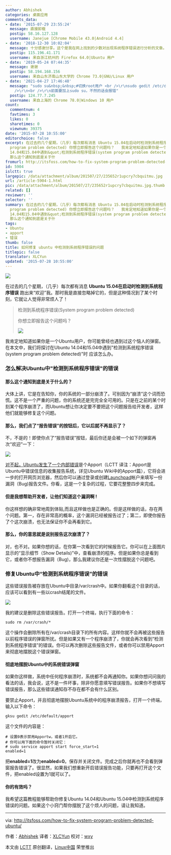```yaml
---
author: Abhishek
categories: 桌面应用
comments_data:
- date: '2015-07-29 23:55:24'
  message: 直接卸载
  postip: 58.16.127.128
  username: Janejue [Chrome Mobile 43.0|Android 4.4]
- date: '2018-12-30 10:02:04'
  message: 十分感谢分享。这个是我在网上找到的少数对出现系统程序错误进行分析的文章。谢谢。
  postip: 115.196.41.171
  username: 来自浙江杭州的 Firefox 64.0|Ubuntu 用户
- date: '2019-05-24 07:44:35'
  message: 谢谢
  postip: 58.194.168.156
  username: 来自山东济南山东大学的 Chrome 73.0|GNU/Linux 用户
- date: '2021-04-27 17:46:48'
  message: "sudo su&nbsp;&nbsp;#切换root用户 <br />\r\nsudo gedit /etc/default/apport<br
    />\r\n<br />\r\n前面要加上sudo su，不然的话会报错"
  postip: 124.77.7.245
  username: 来自上海的 Chrome 78.0|Windows 10 用户
count:
  commentnum: 4
  favtimes: 3
  likes: 0
  sharetimes: 0
  viewnum: 39375
date: '2015-07-28 10:55:00'
editorchoice: false
excerpt: 在过去的几个星期，（几乎）每次都有消息 Ubuntu 15.04在启动时检测到系统程序错误 跑出来欢迎我。那时我是直接忽略掉它的，但是这种情况到了某个时刻，它就让人觉得非常烦人了！  检测到系统程序错误(System
  program problem detected) 你想立即报告这个问题吗？   我肯定地知道如果你是一个Ubuntu用户，你可能曾经也遇到过这个恼人的弹窗。在本文中，我们将探讨在Ubuntu
  14.04和15.04中遇到&quot;检测到系统程序错误(system program problem detected)&quot;时 应该怎么办。 怎么解决Ubuntu中&quot;检测到系统程序错误&quot;的错误
  那么这个通知到底是关于什
fromurl: http://itsfoss.com/how-to-fix-system-program-problem-detected-ubuntu/
id: 5904
islctt: true
largepic: /data/attachment/album/201507/27/235652r1upcry7cbquitmu.jpg
url: /article-5904-1.html
pic: /data/attachment/album/201507/27/235652r1upcry7cbquitmu.jpg.thumb.jpg
related: []
reviewer: ''
selector: ''
summary: 在过去的几个星期，（几乎）每次都有消息 Ubuntu 15.04在启动时检测到系统程序错误 跑出来欢迎我。那时我是直接忽略掉它的，但是这种情况到了某个时刻，它就让人觉得非常烦人了！  检测到系统程序错误(System
  program problem detected) 你想立即报告这个问题吗？   我肯定地知道如果你是一个Ubuntu用户，你可能曾经也遇到过这个恼人的弹窗。在本文中，我们将探讨在Ubuntu
  14.04和15.04中遇到&quot;检测到系统程序错误(system program problem detected)&quot;时 应该怎么办。 怎么解决Ubuntu中&quot;检测到系统程序错误&quot;的错误
  那么这个通知到底是关于什
tags:
- Ubuntu
- apport
- 错误
thumb: false
title: 如何修复 ubuntu 中检测到系统程序错误的问题
titlepic: false
translator: XLCYun
updated: '2015-07-28 10:55:00'
---
```


![](/data/attachment/album/201507/27/235652r1upcry7cbquitmu.jpg)


在过去的几个星期，（几乎）每次都有消息 **Ubuntu 15.04在启动时检测到系统程序错误** 跑出来“欢迎”我。那时我是直接忽略掉它的，但是这种情况到了某个时刻，它就让人觉得非常烦人了！



> 
> 检测到系统程序错误(System program problem detected)
> 
> 
> 你想立即报告这个问题吗？
> 
> 
> ![](/data/attachment/album/201507/27/235653c0ffnx07o7h3h3fe.png)
> 
> 
> 


我肯定地知道如果你是一个Ubuntu用户，你可能曾经也遇到过这个恼人的弹窗。在本文中，我们将探讨在Ubuntu 14.04和15.04中遇到"检测到系统程序错误(system program problem detected)"时 应该怎么办。


### 怎么解决Ubuntu中"检测到系统程序错误"的错误


#### 那么这个通知到底是关于什么的？


大体上讲，它是在告知你，你的系统的一部分崩溃了。可别因为“崩溃”这个词而恐慌。这不是一个严重的问题，你的系统还是完完全全可用的。只是在之前的某个时刻某个程序崩溃了，而Ubuntu想让你决定要不要把这个问题报告给开发者，这样他们就能够修复这个问题。


#### 那么，我们点了“报告错误”的按钮后，它以后就不再显示了？


不，不是的！即使你点了“报告错误”按钮，最后你还是会被一个如下的弹窗再次“欢迎”一下：


![](/data/attachment/album/201507/27/235653ojpkxxlljoefipz3.png)


[对不起，Ubuntu发生了一个内部错误](http://itsfoss.com/how-to-solve-sorry-ubuntu-12-04-has-experienced-an-internal-error/)是个Apport（LCTT 译注：Apport是Ubuntu中错误信息的收集报告系统，详见Ubuntu Wiki中的Apport篇），它将会进一步的打开网页浏览器，然后你可以通过登录或创建[Launchpad](https://launchpad.net/)帐户来填写一份漏洞（Bug)报告文件。你看，这是一个复杂的过程，它要花整整四步来完成。


#### 但是我想帮助开发者，让他们知道这个漏洞啊 !


你这样想的确非常地周到体贴,而且这样做也是正确的。但是这样做的话，存在两个问题。第一，存在非常高的概率，这个漏洞已经被报告过了；第二，即使你报告了个这次崩溃，也无法保证你不会再看到它。


#### 那么，你的意思就是说别报告这次崩溃了？


对，也不对。如果你想的话，在你第一次看到它的时候报告它。你可以在上面图片显示的“显示细节（Show Details)”中，查看崩溃的程序。但是如果你总是看到它，或者你不想报告漏洞（Bug)，那么我建议你还是一次性摆脱这个问题吧。


### 修复Ubuntu中“检测到系统程序错误”的错误


这些错误报告被存放在Ubuntu中目录/var/crash中。如果你翻看这个目录的话，应该可以看到有一些以crash结尾的文件。


![](/data/attachment/album/201507/27/235654c0ab8fhh6tlhavc6.jpg)


我的建议是删除这些错误报告。打开一个终端，执行下面的命令：



```
sudo rm /var/crash/*

```

这个操作会删除所有在/var/crash目录下的所有内容。这样你就不会再被这些报告以前程序错误的弹窗所扰。但是如果又有一个程序崩溃了，你就会再次看到“检测到系统程序错误”的错误。你可以再次删除这些报告文件，或者你可以禁用Apport来彻底地摆脱这个错误弹窗。


#### 彻底地摆脱Ubuntu中的系统错误弹窗


如果你这样做，系统中任何程序崩溃时，系统都不会再通知你。如果你想问问我的看法的话，我会说，这不是一件坏事，除非你愿意填写错误报告。如果你不想填写错误报告，那么这些错误通知存不存在都不会有什么区别。


要禁止Apport，并且彻底地摆脱Ubuntu系统中的程序崩溃报告，打开一个终端，输入以下命令：



```
gksu gedit /etc/default/apport

```

这个文件的内容是：



```
# 设置0表示禁用Apportw，或者1开启它。
# 你可以用下面的命令暂时关闭它：
# sudo service apport start force_start=1
enabled=1

```

把**enabled=1**改为**enabled=0**。保存并关闭文件。完成之后你就再也不会看到弹窗报告错误了。很显然，如果我们想重新开启错误报告功能，只要再打开这个文件，把enabled设置为1就可以了。


#### 你的有效吗？


我希望这篇教程能够帮助你修复Ubuntu 14.04和Ubuntu 15.04中检测到系统程序错误的问题。如果这个小窍门帮你摆脱了这个烦人的问题，请让我知道。




---


via: <http://itsfoss.com/how-to-fix-system-program-problem-detected-ubuntu/>


作者：[Abhishek](http://itsfoss.com/author/abhishek/) 译者：[XLCYun](https://github.com/XLCYun) 校对：[wxy](https://github.com/wxy)


本文由 [LCTT](https://github.com/LCTT/TranslateProject) 原创翻译，[Linux中国](https://linux.cn/) 荣誉推出